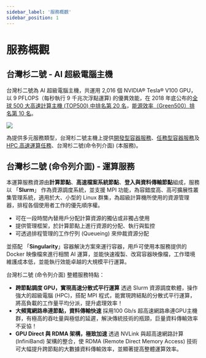 ```yaml
---
sidebar_label: '服務概觀'
sidebar_position: 1
---
```



# 服務概觀

## 台灣杉二號 - AI 超級電腦主機

台灣杉二號為 AI 超級電腦主機，共運用 2,016 個 NVIDIA® Tesla® V100 GPU，以 9 PFLOPS（每秒執行 9 千兆次浮點運算) 的優異效能，在 2018 年底公布的[全球 500 大高速計算主機 (TOP500) 中排名第 20 名](https://www.top500.org/system/179590/)，[能源效率（Green500）排名第 10 名](https://www.top500.org/lists/green500/2018/11/)。


![](https://twcc-wordpress-file.cos.twcc.ai/wp-content/uploads/2019/09/19130553/1-2.png)


為提供多元服務類型，台灣杉二號主機上提供[開發型容器服務](https://man.twcc.ai/@twccdocs/doc-ccs-main-zh)、[任務型容器服務](https://man.twcc.ai/@twccdocs/HyMqnHupV?type=view)及 [HPC 高速運算任務](https://man.twcc.ai/@twccdocs/HyVzTSOpN?type=view)、台灣杉二號(命令列介面) (本服務)。


## 台灣杉二號 (命令列介面) - 運算服務


本運算服務資源由**計算節點**、**高速檔案系統節點**、**登入與資料傳輸節點**組成，服務以 「**Slurm**」 作為資源調度系統，並支援 MPI 功能，為容錯度高、高可擴展性叢集管理系統，適用於大、小型的 Linux 群集，為超級計算機所使用的資源管理器，排程各個使用者工作的優先順序權。
- 可在一段時間內替用戶分配計算資源的獨佔或非獨占使用
- 提供管理框架，於計算節點上進行資源的分配、執行與監控
- 可透過排程管理的工作佇列 (Queueing) 來仲裁資源分配

並搭配 「**Singularity**」容器解決方案來運行容器，用戶可使用本服務提供的 Docker 映像檔來進行相關 AI 運算，並能快速複製、改寫容器映像檔，工作環境維護成本低，並能執行效能卓越的大規模平行運算。

台灣杉二號 (命令列介面) 整體服務特點：

- **跨節點調度 GPU，實現高速分散式平行運算**
    透過 Slurm 資源調度軟體，操作強大的超級電腦 (HPC)，搭配 MPI 程式，能實現跨結點的分散式平行運算，將高負載的工作量平均分派，提升處理效率！
- **大頻寬網路串連節點，資料傳輸快速**
    採用100 Gb/s 超高速網路串連GPU主機群，有極高的吞吐量與極低的延遲，解決傳統技術的瓶頸，巨量資料傳輸效率不妥協！
- **GPU Direct 與 RDMA 架構，極致加速**
    透過 NVLink 與超高速網路計算 (InfiniBand) 架構的整合，使 RDMA (Remote Direct Memory Access) 技術可大幅提升跨節點的大數據資料傳輸效率，並顯著提高整體運算效率。


